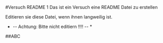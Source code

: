 #Versuch README 1
Das ist ein Versuch eine README  Datei zu erstellen

Editieren sie diese Datei, wenn ihnen langweilig ist.

* -- Achtung: Bitte nicht editiern !!!! -- *


##ABC
  
